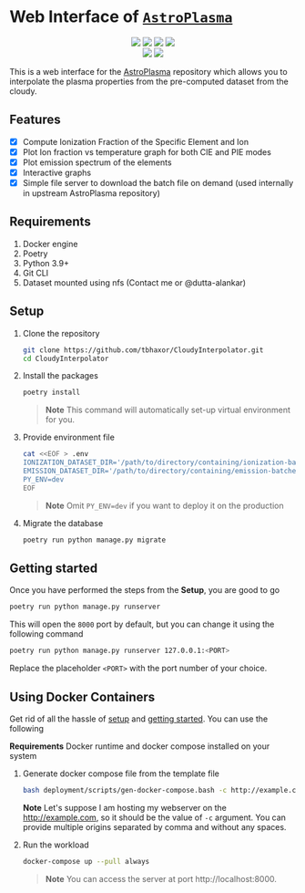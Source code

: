 # Web Interface of [`AstroPlasma`](https://github.com/dutta-alankar/AstroPlasma)

<div align="center">

<p>
<img src="https://img.shields.io/github/repo-size/tbhaxor/CloudyInterpolator?style=for-the-badge"/>
<img src="https://img.shields.io/github/directory-file-count/tbhaxor/CloudyInterpolator?style=for-the-badge&logo=files&logoColor=white"/>
<img src="https://img.shields.io/tokei/lines/github.com/tbhaxor/CloudyInterpolator?style=for-the-badge"/>
<img src="https://img.shields.io/github/last-commit/tbhaxor/CloudyInterpolator/main?style=for-the-badge"/>
<br>
<img src="https://results.pre-commit.ci/badge/github/tbhaxor/CloudyInterpolator/main.svg?style=for-the-badge" />
<img src="https://github.com/tbhaxor/CloudyInterpolator/actions/workflows/ci.yml/badge.svg?branch=main&style=for-the-badge" />
</p>

</div>

This is a web interface for the [AstroPlasma](https://github.com/dutta-alankar/AstroPlasma) repository which allows you to interpolate the plasma properties from the pre-computed dataset from the cloudy.

## Features

- [x] Compute Ionization Fraction of the Specific Element and Ion
- [x] Plot Ion fraction vs temperature graph for both CIE and PIE modes
- [x] Plot emission spectrum of the elements
- [x] Interactive graphs
- [x] Simple file server to download the batch file on demand (used internally in upstream AstroPlasma repository)

## Requirements

1. Docker engine
2. Poetry
3. Python 3.9+
4. Git CLI
5. Dataset mounted using nfs (Contact me or @dutta-alankar)

## Setup

1. Clone the repository

   ```sh
   git clone https://github.com/tbhaxor/CloudyInterpolator.git
   cd CloudyInterpolator
   ```

2. Install the packages

   ```sh
   poetry install
   ```

   > **Note** This command will automatically set-up virtual environment for you.

3. Provide environment file

   ```sh
   cat <<EOF > .env
   IONIZATION_DATASET_DIR='/path/to/directory/containing/ionization-batches'
   EMISSION_DATASET_DIR='/path/to/directory/containing/emission-batches'
   PY_ENV=dev
   EOF
   ```

   > **Note** Omit `PY_ENV=dev` if you want to deploy it on the production

4. Migrate the database

   ```sh
   poetry run python manage.py migrate
   ```

## Getting started

Once you have performed the steps from the **Setup**, you are good to go

```sh
poetry run python manage.py runserver
```

This will open the `8000` port by default, but you can change it using the following command

```sh
poetry run python manage.py runserver 127.0.0.1:<PORT>
```

Replace the placeholder `<PORT>` with the port number of your choice.

## Using Docker Containers

Get rid of all the hassle of [setup](#setup) and [getting started](#getting-started). You can use the following

**Requirements** Docker runtime and docker compose installed on your system

1.  Generate docker compose file from the template file

    ```sh
    bash deployment/scripts/gen-docker-compose.bash -c http://example.com -i /path/to/ionization/dataset -e /path/to/emission/dataset
    ```

    **Note**  Let's suppose I am hosting my webserver on the http://example.com, so it should be the value of `-c` argument. You can provide multiple origins separated by comma and without any spaces.

2.  Run the workload

    ```sh
    docker-compose up --pull always
    ```

    > **Note** You can access the server at port http://localhost:8000.
